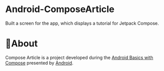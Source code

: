 # Android-ComposeArticle
Built a screen for the app, which displays a tutorial for Jetpack Compose.
# 📝About
Compose Article is a project developed during the [Android Basics with Compose](https://developer.android.com/courses) presented by [Android](https://developer.android.com/).
